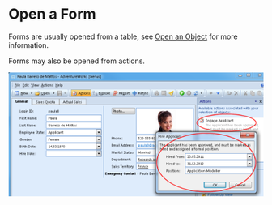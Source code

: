# Open a Form

Forms are usually opened from a table, see [Open an Object](../working-in-tables/open-an-object.md "Open an Object") for more information.

Forms may also be opened from actions.

![ID6395E5CE1235436E.ID340CBE95AD344880.png](media/ID6395E5CE1235436E.ID340CBE95AD344880.png)